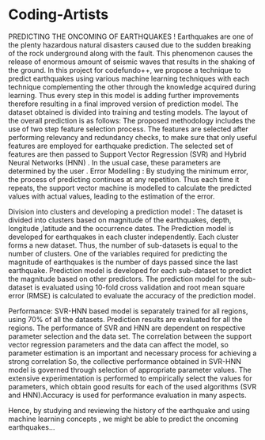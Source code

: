# Coding-Artists
PREDICTING THE ONCOMING OF EARTHQUAKES !
Earthquakes are one of the plenty hazardous natural disasters caused due to the sudden breaking of the rock underground along with the fault. This phenomenon causes the release of enormous amount of seismic waves that results in the shaking of the ground.
	In this project for codefundo++, we propose a technique to predict earthquakes using various machine learning techniques with each technique complementing the other through the knowledge acquired during learning. Thus every step in this model is adding further improvements therefore resulting in a final improved version of prediction model. The dataset obtained is divided into training and testing models.
The layout of the overall prediction is as follows:
The proposed methodology includes the use of two step feature selection process. The features are selected after performing relevancy  and redundancy checks, to make sure that only useful features are employed for earthquake prediction. The selected set of features are then passed to Support Vector Regression (SVR) and Hybrid Neural Networks (HNN) . In the usual case, these parameters are determined by the user .
Error Modelling : By studying the minimum error, the process of predicting continues at any repetition. Thus each time it repeats, the support vector machine is modelled to calculate the predicted values with actual values, leading to the estimation of the error. 

Division into clusters and developing a prediction model :
		The dataset is divided into clusters based on magnitude of the earthquakes, depth, longitude ,latitude and the occurrence dates. The Prediction model is developed for earthquakes in each cluster independently. Each cluster forms a new dataset. Thus, the number of sub-datasets is equal to the number of clusters.  One of the variables required for predicting the magnitude of earthquakes is the number of days passed since the last earthquake. Prediction model is developed for each sub-dataset to predict the magnitude based on other predictors. The prediction model for the sub-dataset is evaluated using 10-fold cross validation and root mean square error (RMSE) is calculated to evaluate the accuracy of the prediction model.

Performance:
SVR-HNN based model is separately trained for all regions, using 70% of all the datasets. Prediction results are evaluated for all the regions. The performance of SVR and HNN  are dependent on respective parameter selection and the data set. The correlation between the support vector regression parameters and the data can affect the model, so parameter estimation is an important and necessary process for achieving a strong correlation So, the collective performance obtained in SVR-HNN model is governed through selection of appropriate parameter values. The extensive experimentation is performed to empirically select the values for parameters, which obtain good results for each of the used algorithms (SVR and HNN).Accuracy is used for performance evaluation in many aspects.

Hence, by studying and reviewing the history of the earthquake and using machine learning concepts ,  we might be able to predict  the oncoming earthquakes... 

